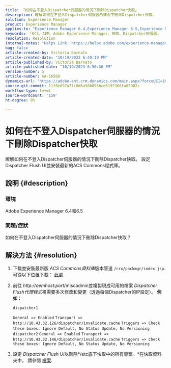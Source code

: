 ```yaml
---
title: 「如何在不登入Dispatcher伺服器的情況下刪除Dispatcher快取」
description: 瞭解如何在不登入Dispatcher伺服器的情況下刪除Dispatcher快取。
solution: Experience Manager
product: Experience Manager
applies-to: "Experience Manager 6.4,Experience Manager 6.5,Experience Manager"
keywords: 「KCS、AEM、Adobe Experience Manager、快取、Dispatcher伺服器」
resolution: Resolution
internal-notes: "Helpx Link: https://helpx.adobe.com/experience-manager/kb/How-to-delete-the-dispatcher-cache-without-logging-into-the-Dispatchers-AEM.html"
bug: false
article-created-by: Victoria Barnato
article-created-date: "10/19/2023 6:40:19 PM"
article-published-by: Victoria Barnato
article-published-date: "10/19/2023 6:50:36 PM"
version-number: 5
article-number: KA-16568
dynamics-url: "https://adobe-ent.crm.dynamics.com/main.aspx?forceUCI=1&pagetype=entityrecord&etn=knowledgearticle&id=94f206ee-ae6e-ee11-8df0-6045bd006793"
source-git-commit: 11f8e697a77c8d6a98b893bcd5197366fa05982c
workflow-type: tm+mt
source-wordcount: '159'
ht-degree: 8%

---
```


# 如何在不登入Dispatcher伺服器的情況下刪除Dispatcher快取


瞭解如何在不登入Dispatcher伺服器的情況下刪除Dispatcher快取。 設定Dispatcher Flush UI並安裝最新的ACS Commons程式庫。

## 說明 {#description}


### <b>環境</b>

Adobe Experience Manager 6.4和6.5



### <b>問題/症狀</b>

如何在不登入Dispatcher伺服器的情況下刪除Dispatcher快取？


## 解決方法 {#resolution}


1. 下載並安裝最新版 *ACS Commons資料庫*&#x200B;版本管道 `/crx/packmgr/index.jsp`. 可從以下位置下載： [此處](https://github.com/Adobe-Consulting-Services/acs-aem-commons/releases).
2. 前往 *http://aemhost:port*/miscadmin並複製現成可用的檔案 *Dispatcher Flush代理程式*視需要多次修改和變更（透過每個Dispatcher的IP設定）。
   <b>例如：</b>



   ```
   dispatcher1
   ```


   `General => Enabled`
   `Transport => http://10.43.32.126/dispatcher/invalidate.cache`
   `Triggers => Check these boxes: Ignore Default, No Status Update, No Versioning`
   ` `
   `dispatcher2`
   `General => Enabled`
   `Transport => http://10.43.32.146/dispatcher/invalidate.cache`
   `Triggers => Check these boxes: Ignore Default, No Status Update, No Versioning`
3. 設定 *Dispatcher Flush UI*&#x200B;以刪除*/etc底下快取中的所有專案。*在快取資料夾中。 請參閱 [檔案](https://adobe-consulting-services.github.io/acs-aem-commons/features/dispatcher-flush-ui/index.html).

